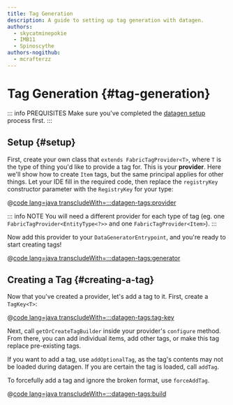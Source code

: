 ```yaml
---
title: Tag Generation
description: A guide to setting up tag generation with datagen.
authors:
  - skycatminepokie
  - IMB11
  - Spinoscythe
authors-nogithub:
  - mcrafterzz
---
```


# Tag Generation {#tag-generation}

::: info PREQUISITES
Make sure you've completed the [datagen setup](./setup) process first.
:::

## Setup {#setup}

First, create your own class that `extends FabricTagProvider<T>`, where `T` is the type of thing you'd like to provide a tag for. This is your **provider**. Here we'll show how to create `Item` tags, but the same principal applies for other things. Let your IDE fill in the required code, then replace the `registryKey` constructor parameter with the `RegistryKey` for your type:

@[code lang=java transcludeWith=:::datagen-tags:provider](@/reference/latest/src/client/java/com/example/docs/datagen/FabricDocsReferenceItemTagProvider.java)

::: info NOTE
You will need a different provider for each type of tag (eg. one `FabricTagProvider<EntityType<?>>` and one `FabricTagProvider<Item>`).
:::

Now add this provider to your `DataGeneratorEntrypoint`, and you're ready to start creating tags!

@[code lang=java transcludeWith=:::datagen-tags:generator](@/reference/latest/src/client/java/com/example/docs/datagen/FabricDocsReferenceItemTagGenerator.java)

## Creating a Tag {#creating-a-tag}

Now that you've created a provider, let's add a tag to it. First, create a `TagKey<T>`:

@[code lang=java transcludeWith=:::datagen-tags:tag-key](@/reference/latest/src/client/java/com/example/docs/datagen/FabricDocsReferenceItemTagProvider.java)

Next, call `getOrCreateTagBuilder` inside your provider's `configure` method. From there, you can add individual items, add other tags, or make this tag replace pre-existing tags.

If you want to add a tag, use `addOptionalTag`, as the tag's contents may not be loaded during datagen. If you are certain the tag is loaded, call `addTag`.

To forcefully add a tag and ignore the broken format, use `forceAddTag`.

@[code lang=java transcludeWith=:::datagen-tags:build](@/reference/latest/src/client/java/com/example/docs/datagen/FabricDocsReferenceItemTagProvider.java)
